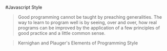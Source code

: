 #Javascript Style

> Good programming cannot be taught by preaching generalities. The way to learn to program well is by seeing, over and over, how real programs can be improved by the application of a few principles of good practice and a little common sense. 

> Kernighan and Plauger's Elements of Programming Style

	
